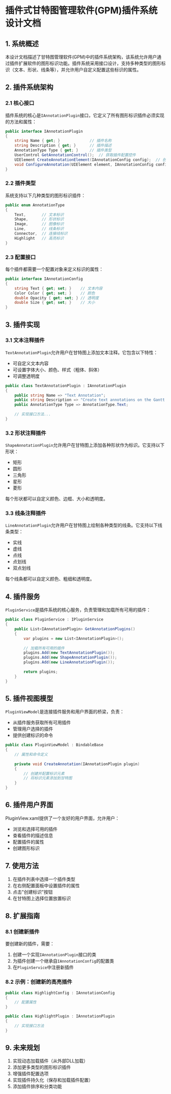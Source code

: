 # 插件式甘特图管理软件(GPM)插件系统设计文档

## 1. 系统概述

本设计文档描述了甘特图管理软件(GPM)中的插件系统架构，该系统允许用户通过插件扩展软件的图形标识功能。插件系统采用接口设计，支持多种类型的图形标识（文本、形状、线条等），并允许用户自定义配置这些标识的属性。

## 2. 插件系统架构

### 2.1 核心接口

插件系统的核心是`IAnnotationPlugin`接口，它定义了所有图形标识插件必须实现的方法和属性：

```csharp
public interface IAnnotationPlugin
{
    string Name { get; }             // 插件名称
    string Description { get; }      // 插件描述
    AnnotationType Type { get; }     // 插件类型
    UserControl GetAnnotationControl();  // 获取插件配置控件
    UIElement CreateAnnotationElement(IAnnotationConfig config);  // 创建标识元素
    void ConfigureAnnotation(UIElement element, IAnnotationConfig config);  // 配置标识元素
}
```

### 2.2 插件类型

系统支持以下几种类型的图形标识插件：

```csharp
public enum AnnotationType
{
    Text,       // 文本标识
    Shape,      // 形状标识
    Image,      // 图像标识
    Line,       // 线条标识
    Connector,  // 连接线标识
    Highlight   // 高亮标识
}
```

### 2.3 配置接口

每个插件都需要一个配置对象来定义标识的属性：

```csharp
public interface IAnnotationConfig
{
    string Text { get; set; }    // 文本内容
    Color Color { get; set; }    // 颜色
    double Opacity { get; set; } // 透明度
    double Size { get; set; }    // 大小
}
```

## 3. 插件实现

### 3.1 文本注释插件

`TextAnnotationPlugin`允许用户在甘特图上添加文本注释。它包含以下特性：

- 可自定义文本内容
- 可设置字体大小、颜色、样式（粗体、斜体）
- 可调整透明度

```csharp
public class TextAnnotationPlugin : IAnnotationPlugin
{
    public string Name => "Text Annotation";
    public string Description => "Create text annotations on the Gantt chart";
    public AnnotationType Type => AnnotationType.Text;
    
    // 实现接口方法...
}
```

### 3.2 形状注释插件

`ShapeAnnotationPlugin`允许用户在甘特图上添加各种形状作为标识。它支持以下形状：

- 矩形
- 圆形
- 三角形
- 星形
- 菱形

每个形状都可以自定义颜色、边框、大小和透明度。

### 3.3 线条注释插件

`LineAnnotationPlugin`允许用户在甘特图上绘制各种类型的线条。它支持以下线条类型：

- 实线
- 虚线
- 点线
- 点划线
- 双点划线

每个线条都可以自定义颜色、粗细和透明度。

## 4. 插件服务

`PluginService`是插件系统的核心服务，负责管理和加载所有可用的插件：

```csharp
public class PluginService : IPluginService
{
    public List<IAnnotationPlugin> GetAnnotationPlugins()
    {
        var plugins = new List<IAnnotationPlugin>();
        
        // 加载所有可用的插件
        plugins.Add(new TextAnnotationPlugin());
        plugins.Add(new ShapeAnnotationPlugin());
        plugins.Add(new LineAnnotationPlugin());
        
        return plugins;
    }
}
```

## 5. 插件视图模型

`PluginViewModel`是连接插件服务和用户界面的桥梁，负责：

- 从插件服务获取所有可用插件
- 管理用户选择的插件
- 提供创建标识的命令

```csharp
public class PluginViewModel : BindableBase
{
    // 属性和命令定义
    
    private void CreateAnnotation(IAnnotationPlugin plugin)
    {
        // 创建并配置标识元素
        // 将标识元素添加到甘特图
    }
}
```

## 6. 插件用户界面

PluginView.xaml提供了一个友好的用户界面，允许用户：

- 浏览和选择可用的插件
- 查看插件的描述信息
- 配置插件的属性
- 创建图形标识

## 7. 使用方法

1. 在插件列表中选择一个插件类型
2. 在右侧配置面板中设置插件的属性
3. 点击"创建标识"按钮
4. 在甘特图上选择位置放置标识

## 8. 扩展指南

### 8.1 创建新插件

要创建新的插件，需要：

1. 创建一个实现`IAnnotationPlugin`接口的类
2. 为插件创建一个继承自`IAnnotationConfig`的配置类
3. 在`PluginService`中注册新插件

### 8.2 示例：创建新的高亮插件

```csharp
public class HighlightConfig : IAnnotationConfig
{
    // 配置属性
}

public class HighlightPlugin : IAnnotationPlugin
{
    // 实现接口方法
}
```

## 9. 未来规划

1. 实现动态加载插件（从外部DLL加载）
2. 添加更多类型的图形标识插件
3. 增强插件配置选项
4. 实现插件持久化（保存和加载插件配置）
5. 添加插件排序和分类功能